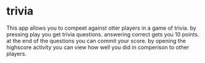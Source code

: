 # trivia

This app allows you to compeet against otter players in a game of trivia. by pressing play you get trivia questions.
answering correct gets you 10 points. at the end of the questions you can commit your score. by opening the highscore activity
you can view how well you did in comperison to other players.
